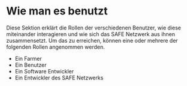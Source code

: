 # Wie man es benutzt

Diese Sektion erklärt die Rollen der verschiedenen Benutzer, wie diese miteinander interagieren und wie sich das SAFE Netzwerk aus ihnen zusammensetzt. Um das zu erreichen, können eine oder mehrere der folgenden Rollen angenommen werden.

* Ein Farmer
* Ein Benutzer
* Ein Software Entwickler
* Ein Entwickler des SAFE Netzwerks
